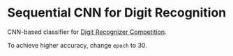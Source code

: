 # Sequential CNN for Digit Recognition

CNN-based classifier for [Digit Recognizer Competition](https://www.kaggle.com/c/digit-recognizer).

To achieve higher accuracy, change `epoch` to 30.

